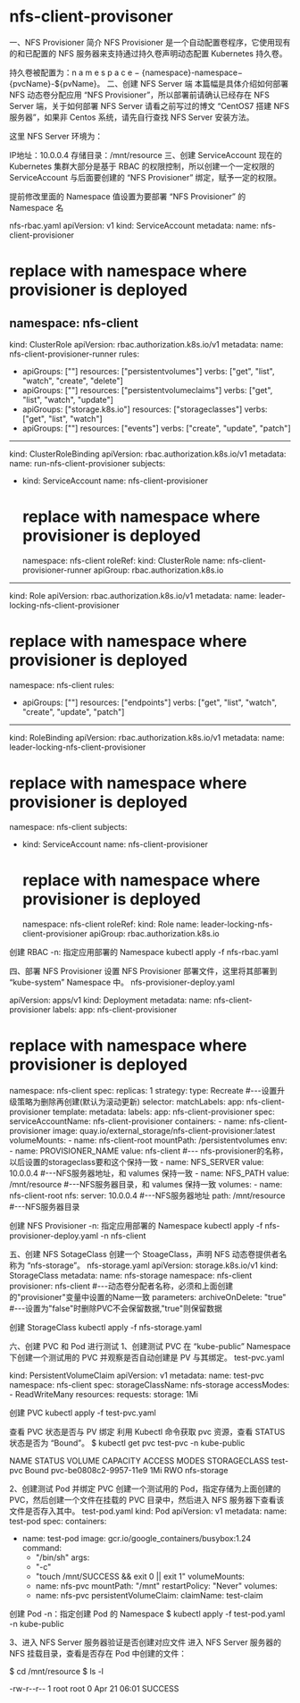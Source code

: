 # nfs-client-provisoner

一、NFS Provisioner 简介
NFS Provisioner 是一个自动配置卷程序，它使用现有的和已配置的 NFS 服务器来支持通过持久卷声明动态配置 Kubernetes 持久卷。

持久卷被配置为：n a m e s p a c e − {namespace}-namespace−{pvcName}-${pvName}。
二、创建 NFS Server 端
本篇幅是具体介绍如何部署 NFS 动态卷分配应用 “NFS Provisioner”，所以部署前请确认已经存在 NFS Server 端，关于如何部署 NFS Server 请看之前写过的博文 “CentOS7 搭建 NFS 服务器”，如果非 Centos 系统，请先自行查找 NFS Server 安装方法。

这里 NFS Server 环境为：

IP地址：10.0.0.4
存储目录：/mnt/resource
三、创建 ServiceAccount
现在的 Kubernetes 集群大部分是基于 RBAC 的权限控制，所以创建一个一定权限的 ServiceAccount 与后面要创建的 “NFS Provisioner” 绑定，赋予一定的权限。

提前修改里面的 Namespace 值设置为要部署 “NFS Provisioner” 的 Namespace 名

nfs-rbac.yaml
apiVersion: v1
kind: ServiceAccount
metadata:
  name: nfs-client-provisioner
  # replace with namespace where provisioner is deployed
  namespace: nfs-client
---
kind: ClusterRole
apiVersion: rbac.authorization.k8s.io/v1
metadata:
  name: nfs-client-provisioner-runner
rules:
  - apiGroups: [""]
    resources: ["persistentvolumes"]
    verbs: ["get", "list", "watch", "create", "delete"]
  - apiGroups: [""]
    resources: ["persistentvolumeclaims"]
    verbs: ["get", "list", "watch", "update"]
  - apiGroups: ["storage.k8s.io"]
    resources: ["storageclasses"]
    verbs: ["get", "list", "watch"]
  - apiGroups: [""]
    resources: ["events"]
    verbs: ["create", "update", "patch"]
---
kind: ClusterRoleBinding
apiVersion: rbac.authorization.k8s.io/v1
metadata:
  name: run-nfs-client-provisioner
subjects:
  - kind: ServiceAccount
    name: nfs-client-provisioner
    # replace with namespace where provisioner is deployed
    namespace: nfs-client
roleRef:
  kind: ClusterRole
  name: nfs-client-provisioner-runner
  apiGroup: rbac.authorization.k8s.io
---
kind: Role
apiVersion: rbac.authorization.k8s.io/v1
metadata:
  name: leader-locking-nfs-client-provisioner
  # replace with namespace where provisioner is deployed
  namespace: nfs-client
rules:
  - apiGroups: [""]
    resources: ["endpoints"]
    verbs: ["get", "list", "watch", "create", "update", "patch"]
---
kind: RoleBinding
apiVersion: rbac.authorization.k8s.io/v1
metadata:
  name: leader-locking-nfs-client-provisioner
  # replace with namespace where provisioner is deployed
  namespace: nfs-client
subjects:
  - kind: ServiceAccount
    name: nfs-client-provisioner
    # replace with namespace where provisioner is deployed
    namespace: nfs-client
roleRef:
  kind: Role
  name: leader-locking-nfs-client-provisioner
  apiGroup: rbac.authorization.k8s.io


创建 RBAC
-n: 指定应用部署的 Namespace
 kubectl apply -f nfs-rbac.yaml

四、部署 NFS Provisioner
设置 NFS Provisioner 部署文件，这里将其部署到 “kube-system” Namespace 中。
nfs-provisioner-deploy.yaml

apiVersion: apps/v1
kind: Deployment
metadata:
  name: nfs-client-provisioner
  labels:
    app: nfs-client-provisioner
  # replace with namespace where provisioner is deployed
  namespace: nfs-client
spec:
  replicas: 1
  strategy:
    type: Recreate    #---设置升级策略为删除再创建(默认为滚动更新)
  selector:
    matchLabels:
      app: nfs-client-provisioner
  template:
    metadata:
      labels:
        app: nfs-client-provisioner
    spec:
      serviceAccountName: nfs-client-provisioner
      containers:
        - name: nfs-client-provisioner
          image: quay.io/external_storage/nfs-client-provisioner:latest
          volumeMounts:
            - name: nfs-client-root
              mountPath: /persistentvolumes
          env:
            - name: PROVISIONER_NAME
              value: nfs-client     #--- nfs-provisioner的名称，以后设置的storageclass要和这个保持一致
            - name: NFS_SERVER
              value: 10.0.0.4    #---NFS服务器地址，和 valumes 保持一致
            - name: NFS_PATH
              value: /mnt/resource    #---NFS服务器目录，和 valumes 保持一致
      volumes:
        - name: nfs-client-root
          nfs:
            server: 10.0.0.4    #---NFS服务器地址
            path: /mnt/resource    #---NFS服务器目录


创建 NFS Provisioner
-n: 指定应用部署的 Namespace
kubectl apply -f nfs-provisioner-deploy.yaml -n nfs-client


五、创建 NFS SotageClass
创建一个 StoageClass，声明 NFS 动态卷提供者名称为 “nfs-storage”。
nfs-storage.yaml
apiVersion: storage.k8s.io/v1
kind: StorageClass
metadata:
  name: nfs-storage
  namespace: nfs-client
provisioner: nfs-client     #---动态卷分配者名称，必须和上面创建的"provisioner"变量中设置的Name一致
parameters:
  archiveOnDelete: "true"   #---设置为"false"时删除PVC不会保留数据,"true"则保留数据


创建 StorageClass
kubectl apply -f nfs-storage.yaml


六、创建 PVC 和 Pod 进行测试
1、创建测试 PVC
在 “kube-public” Namespace 下创建一个测试用的 PVC 并观察是否自动创建是 PV 与其绑定。
test-pvc.yaml

kind: PersistentVolumeClaim
apiVersion: v1
metadata:
  name: test-pvc
  namespace: nfs-client
spec:
  storageClassName: nfs-storage
  accessModes:
    - ReadWriteMany
  resources:
    requests:
      storage: 1Mi

创建 PVC
kubectl apply -f test-pvc.yaml


查看 PVC 状态是否与 PV 绑定
利用 Kubectl 命令获取 pvc 资源，查看 STATUS 状态是否为 “Bound”。
$ kubectl get pvc test-pvc -n kube-public

NAME       STATUS   VOLUME                 CAPACITY   ACCESS MODES   STORAGECLASS
test-pvc   Bound    pvc-be0808c2-9957-11e9 1Mi        RWO            nfs-storage

2、创建测试 Pod 并绑定 PVC
创建一个测试用的 Pod，指定存储为上面创建的 PVC，然后创建一个文件在挂载的 PVC 目录中，然后进入 NFS 服务器下查看该文件是否存入其中。
test-pod.yaml
kind: Pod
apiVersion: v1
metadata:
  name: test-pod
spec:
  containers:
  - name: test-pod
    image: gcr.io/google_containers/busybox:1.24
    command:
      - "/bin/sh"
    args:
      - "-c"
      - "touch /mnt/SUCCESS && exit 0 || exit 1"
    volumeMounts:
      - name: nfs-pvc
        mountPath: "/mnt"
  restartPolicy: "Never"
  volumes:
    - name: nfs-pvc
      persistentVolumeClaim:
        claimName: test-claim


创建 Pod
-n：指定创建 Pod 的 Namespace
$ kubectl apply -f test-pod.yaml -n kube-public


3、进入 NFS Server 服务器验证是否创建对应文件
进入 NFS Server 服务器的 NFS 挂载目录，查看是否存在 Pod 中创建的文件：

$ cd /mnt/resource
$ ls -l

-rw-r--r-- 1 root root 0 Apr 21 06:01 SUCCESS

